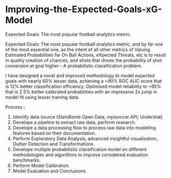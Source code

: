 # Improving-the-Expected-Goals-xG-Model
Expected Goals: The most popular football analytics metric. 

Expected Goals: The most popular football analytics metric, and by far one of the most essential one, as the intent of all other metrics of Valuing Estimated Probabilities for On Ball Actions, eXpected Threats, etc is to result in quality creation of chances, and shots that drives the probability of shot conversion at goal higher - A probabilistic classification problem.

I have designed a novel and improved methodology to model expected goals with nearly 60% lesser data, achieving a ~90% ROC AUC score that is 12% better classification efficiency. Optimised model reliability to ~95% that is 2.5% better calibrated probabilities with an impressive 2x jump in model fit using lesser training data.

Process :
1. Identify data source (StatsBomb Open Data, mplsoccer API, Understat)
2. Develope a pipeline to extract raw data, perform research.
3. Develope a data processing flow to process raw data into modelling features based on their documentation.
4. Perform Exploratory Data Analysis, advanced insightful visualisation, Outlier Detection and Transformations.
5. Develope multiple probabilistic classification model on different methodologies and algorithms to improve considered evaluation benchmarks.
6. Perform Model Calibration.
7. Model Evaluation and Conclusions.
